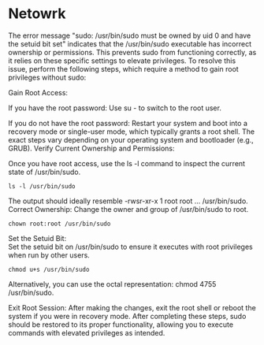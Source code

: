# Netowrk 

The error message "sudo: /usr/bin/sudo must be owned by uid 0 and have the setuid bit set" indicates that the /usr/bin/sudo executable has incorrect ownership or permissions. This prevents sudo from functioning correctly, as it relies on these specific settings to elevate privileges. 
To resolve this issue, perform the following steps, which require a method to gain root privileges without sudo:

Gain Root Access:

If you have the root password: Use su - to switch to the root user.

If you do not have the root password: Restart your system and boot into a recovery mode or single-user mode, which typically grants a root shell. The exact steps vary depending on your operating system and bootloader (e.g., GRUB).
Verify Current Ownership and Permissions:

Once you have root access, use the ls -l command to inspect the current state of /usr/bin/sudo.
 

```
ls -l /usr/bin/sudo
```

The output should ideally resemble -rwsr-xr-x 1 root root ... /usr/bin/sudo. \
Correct Ownership:
Change the owner and group of /usr/bin/sudo to root.
 

```
chown root:root /usr/bin/sudo
```

Set the Setuid Bit: \
Set the setuid bit on /usr/bin/sudo to ensure it executes with root privileges when run by other users.
 

```
chmod u+s /usr/bin/sudo
```

Alternatively, you can use the octal representation: chmod 4755 /usr/bin/sudo.

Exit Root Session:
After making the changes, exit the root shell or reboot the system if you were in recovery mode.
After completing these steps, sudo should be restored to its proper functionality, allowing you to execute commands with elevated privileges as intended.
